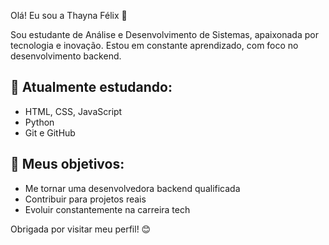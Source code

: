  Olá! Eu sou a Thayna Félix 👋

Sou estudante de Análise e Desenvolvimento de Sistemas, apaixonada por tecnologia e inovação. Estou em constante aprendizado, com foco no desenvolvimento backend.

## 🌱 Atualmente estudando:
- HTML, CSS, JavaScript
- Python
- Git e GitHub

## 🚀 Meus objetivos:
- Me tornar uma desenvolvedora backend qualificada
- Contribuir para projetos reais
- Evoluir constantemente na carreira tech


Obrigada por visitar meu perfil! 😊
